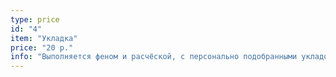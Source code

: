 ```yaml
---
type: price
id: "4"
item: "Укладка"
price: "20 р."
info: "Выполняется феном и расчёской, с персонально подобранными укладочными средствами под тип волоса и стиль образа."
---
```

